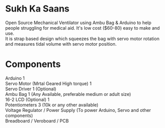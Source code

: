# Sukh Ka Saans
Open Source Mechanical Ventilator using Ambu Bag &amp; Arduino to help people struggling for medical aid. It's low cost ($60-80) easy to make and use.\
It is strap based design which squeezes the bag with servo motor rotation and measures tidal volume with servo motor position.
# Components
Arduino 1\
Servo Motor (Mrtal Geared High torque) 1\
Servo Driver 1 (Optional)\
Ambu Bag 1 (Any Available, preferable medium or adult size)\
16-2 LCD (Optional) 1\
Potentiometers 3 (10k or any other available)\
Voltage Regulator / Power Supply (To power Arduino, Servo and other components)\
Breadboard / Veroboard / PCB
